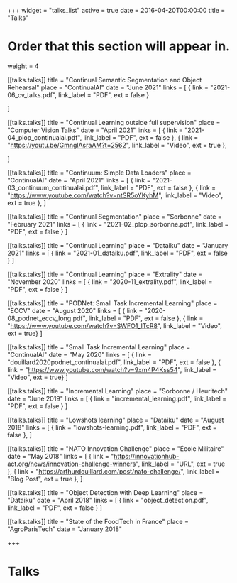 +++
widget = "talks_list"
active = true
date = 2016-04-20T00:00:00
title = "Talks"

# Order that this section will appear in.
weight = 4

[[talks.talks]]
  title = "Continual Semantic Segmentation and Object Rehearsal"
  place = "ContinualAI"
  date = "June 2021"
  links = [
    { link = "2021-06_cv_talks.pdf", link_label = "PDF", ext = false }

  ]

[[talks.talks]]
  title = "Continual Learning outside full supervision"
  place = "Computer Vision Talks"
  date = "April 2021"
  links = [
    { link = "2021-04_plop_continualai.pdf", link_label = "PDF", ext = false },
    { link = "https://youtu.be/GmnglAsraAM?t=2562", link_label = "Video", ext = true },

  ]


[[talks.talks]]
  title = "Continuum: Simple Data Loaders"
  place = "ContinualAI"
  date = "April 2021"
  links = [
    { link = "2021-03_continuum_continualai.pdf", link_label = "PDF", ext = false },
    { link = "https://www.youtube.com/watch?v=ntSR5oYKyhM", link_label = "Video", ext = true },
  ]

[[talks.talks]]
  title = "Continual Segmentation"
  place = "Sorbonne"
  date = "February 2021"
  links = [
    { link = "2021-02_plop_sorbonne.pdf", link_label = "PDF", ext = false }
  ]

[[talks.talks]]
  title = "Continual Learning"
  place = "Dataiku"
  date = "January 2021"
  links = [
    { link = "2021-01_dataiku.pdf", link_label = "PDF", ext = false }
  ]

[[talks.talks]]
  title = "Continual Learning"
  place = "Extrality"
  date = "November 2020"
  links = [
    { link = "2020-11_extrality.pdf", link_label = "PDF", ext = false }
  ]

[[talks.talks]]
  title = "PODNet: Small Task Incremental Learning"
  place = "ECCV"
  date = "August 2020"
  links = [
    { link = "2020-08_podnet_eccv_long.pdf", link_label = "PDF", ext = false },
    { link = "https://www.youtube.com/watch?v=SWFO1_lTcR8", link_label = "Video", ext = true}
  ]

[[talks.talks]]
  title = "Small Task Incremental Learning"
  place = "ContinualAI"
  date = "May 2020"
  links = [
    { link = "douillard2020podnet_continualai.pdf", link_label = "PDF", ext = false },
    { link = "https://www.youtube.com/watch?v=9xm4P4Kss54", link_label = "Video", ext = true}
  ]

[[talks.talks]]
  title = "Incremental Learning"
  place = "Sorbonne / Heuritech"
  date = "June 2019"
  links = [
    { link = "incremental_learning.pdf", link_label = "PDF", ext = false }
  ]

[[talks.talks]]
  title = "Lowshots learning"
  place = "Dataiku"
  date = "August 2018"
  links = [
    { link = "lowshots-learning.pdf", link_label = "PDF", ext = false },
  ]



[[talks.talks]]
  title = "NATO Innovation Challenge"
  place = "École Militaire"
  date = "May 2018"
  links = [
    { link = "https://innovationhub-act.org/news/innovation-challenge-winners", link_label = "URL", ext  = true },
    { link = "https://arthurdouillard.com/post/nato-challenge/", link_label = "Blog Post", ext  = true },
  ]


[[talks.talks]]
  title = "Object Detection with Deep Learning"
  place = "Dataiku"
  date = "April 2018"
  links = [
    { link = "object_detection.pdf", link_label = "PDF", ext = false }
  ]


[[talks.talks]]
  title = "State of the FoodTech in France"
  place = "AgroParisTech"
  date = "January 2018"

+++

# Talks
